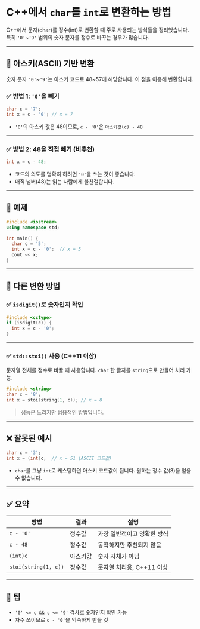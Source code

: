 # C++에서 `char`를 `int`로 변환하는 방법

C++에서 문자(char)를 정수(int)로 변환할 때 주로 사용되는 방식들을 정리했습니다. 특히 `'0'`~`'9'` 범위의 숫자 문자를 정수로 바꾸는 경우가 많습니다.

---

## 🔣 아스키(ASCII) 기반 변환

숫자 문자 `'0'`~`'9'`는 아스키 코드로 48~57에 해당합니다. 이 점을 이용해 변환합니다.

### ✅ 방법 1: `'0'`을 빼기
```cpp
char c = '7';
int x = c - '0'; // x = 7
```

- `'0'`의 아스키 값은 48이므로, `c - '0'`은 `아스키값(c) - 48`

---

### ✅ 방법 2: 48을 직접 빼기 (비추천)
```cpp
int x = c - 48;
```
- 코드의 의도를 명확히 하려면 `'0'`을 쓰는 것이 좋습니다.
- 매직 넘버(48)는 읽는 사람에게 불친절합니다.

---

## 🧰 예제
```cpp
#include <iostream>
using namespace std;

int main() {
  char c = '5';
  int x = c - '0';  // x = 5
  cout << x;
}
```

---

## 🧭 다른 변환 방법

### ✅ `isdigit()`로 숫자인지 확인
```cpp
#include <cctype>
if (isdigit(c)) {
  int x = c - '0';
}
```

---

### ✅ `std::stoi()` 사용 (C++11 이상)
문자열 전체를 정수로 바꿀 때 사용합니다. `char` 한 글자를 `string`으로 만들어 처리 가능.

```cpp
#include <string>
char c = '8';
int x = stoi(string(1, c)); // x = 8
```

> 성능은 느리지만 범용적인 방법입니다.

---

## ❌ 잘못된 예시
```cpp
char c = '3';
int x = (int)c;  // x = 51 (ASCII 코드값)
```
- `char`를 그냥 `int`로 캐스팅하면 아스키 코드값이 됩니다. 원하는 정수 값(3)을 얻을 수 없습니다.

---

## ✅ 요약

| 방법                  | 결과        | 설명                        |
|-----------------------|-------------|-----------------------------|
| `c - '0'`             | 정수값      | 가장 일반적이고 명확한 방식  |
| `c - 48`              | 정수값      | 동작하지만 추천되지 않음     |
| `(int)c`              | 아스키값    | 숫자 자체가 아님             |
| `stoi(string(1, c))`  | 정수값      | 문자열 처리용, C++11 이상    |

---

## 🧠 팁

- `'0' <= c && c <= '9'` 검사로 숫자인지 확인 가능
- 자주 쓰이므로 `c - '0'`을 익숙하게 만들 것
